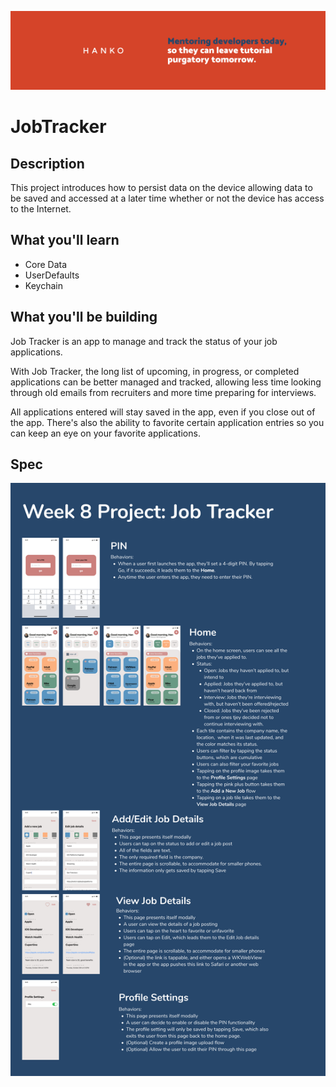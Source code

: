 ![Hanko Banner](Documentation/Banner.png)

# JobTracker

## Description
This project introduces how to persist data on the device allowing data to be saved and accessed at a later time whether or not the device has access to the Internet.

## What you'll learn
* Core Data
* UserDefaults
* Keychain

## What you'll be building
Job Tracker is an app to manage and track the status of your job applications.

With Job Tracker, the long list of upcoming, in progress, or completed applications can be better managed and tracked, allowing less time looking through old emails from recruiters and more time preparing for interviews.

All applications entered will stay saved in the app, even if you close out of the app. There's also the ability to favorite certain application entries so you can keep an eye on your favorite applications.

## Spec
![Spec](Documentation/JobTrackerDesigns.png)
